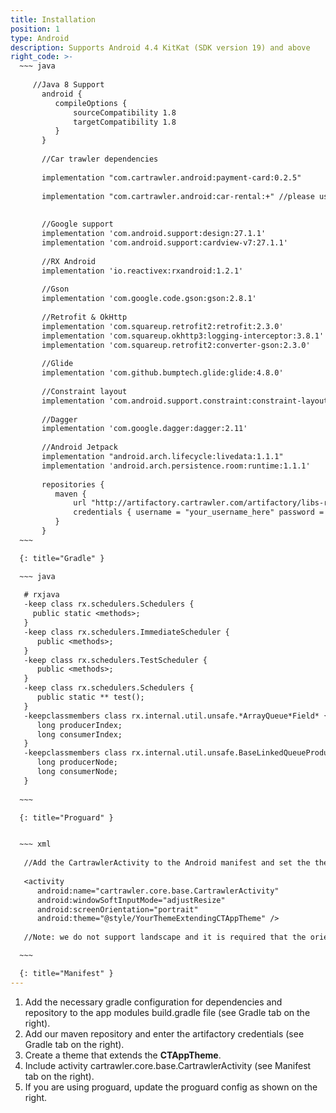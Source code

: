 ```yaml
---
title: Installation
position: 1
type: Android
description: Supports Android 4.4 KitKat (SDK version 19) and above
right_code: >-
  ~~~ java
  
     //Java 8 Support
       android {
          compileOptions {
              sourceCompatibility 1.8
              targetCompatibility 1.8
          }
       }
    
       //Car trawler dependencies
    
       implementation "com.cartrawler.android:payment-card:0.2.5"
    
       implementation "com.cartrawler.android:car-rental:+" //please use the version number sent to you by the CT team
    
    
       //Google support
       implementation 'com.android.support:design:27.1.1'
       implementation 'com.android.support:cardview-v7:27.1.1'
    
       //RX Android
       implementation 'io.reactivex:rxandroid:1.2.1'
    
       //Gson
       implementation 'com.google.code.gson:gson:2.8.1'
    
       //Retrofit & OkHttp
       implementation 'com.squareup.retrofit2:retrofit:2.3.0'
       implementation 'com.squareup.okhttp3:logging-interceptor:3.8.1'
       implementation 'com.squareup.retrofit2:converter-gson:2.3.0'
    
       //Glide   
       implementation 'com.github.bumptech.glide:glide:4.8.0'
    
       //Constraint layout
       implementation 'com.android.support.constraint:constraint-layout:1.1.2'
    
       //Dagger
       implementation 'com.google.dagger:dagger:2.11'
    
       //Android Jetpack
       implementation "android.arch.lifecycle:livedata:1.1.1"
       implementation 'android.arch.persistence.room:runtime:1.1.1'
    
       repositories {
          maven {
              url "http://artifactory.cartrawler.com/artifactory/libs-release-local"
              credentials { username = "your_username_here" password = "your_password_here" }
          }
       }
  ~~~

  {: title="Gradle" }

  ~~~ java 
  
   # rxjava
   -keep class rx.schedulers.Schedulers {
     public static <methods>;
   }
   -keep class rx.schedulers.ImmediateScheduler {
      public <methods>;
   }
   -keep class rx.schedulers.TestScheduler {
      public <methods>;
   }
   -keep class rx.schedulers.Schedulers {
      public static ** test();
   }
   -keepclassmembers class rx.internal.util.unsafe.*ArrayQueue*Field* {
      long producerIndex;
      long consumerIndex;
   }
   -keepclassmembers class rx.internal.util.unsafe.BaseLinkedQueueProducerNodeRef {
      long producerNode;
      long consumerNode;
   }
   
  ~~~

  {: title="Proguard" }


  ~~~ xml
  
   //Add the CartrawlerActivity to the Android manifest and set the theme as the theme created in the previous step.  See example below:
   
   <activity
      android:name="cartrawler.core.base.CartrawlerActivity"
      android:windowSoftInputMode="adjustResize"
      android:screenOrientation="portrait"
      android:theme="@style/YourThemeExtendingCTAppTheme" />
   
   //Note: we do not support landscape and it is required that the orientation is fixed to portrait

  ~~~

  {: title="Manifest" }
---
```



1. Add the necessary gradle configuration for dependencies and repository to the app modules build.gradle file (see Gradle tab on the right).
2. Add our maven repository and enter the artifactory credentials (see Gradle tab on the right).
3. Create a theme that extends the **CTAppTheme**.
4. Include activity cartrawler.core.base.CartrawlerActivity (see Manifest tab on the right).
5. If you are using proguard, update the proguard config as shown on the right.
